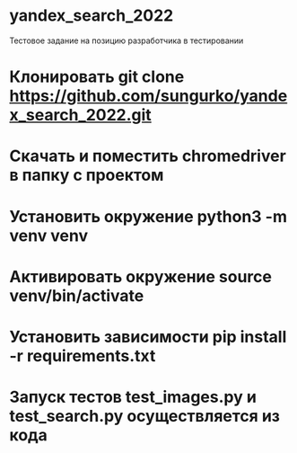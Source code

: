 # yandex_search_2022
Тестовое задание на позицию разработчика в тестировании




# Клонировать git clone https://github.com/sungurko/yandex_search_2022.git
# Скачать и поместить chromedriver в папку с проектом
# Установить окружение python3 -m venv venv
# Активировать окружение source venv/bin/activate
# Установить зависимости pip install -r requirements.txt
# Запуск тестов test_images.py и test_search.py осуществляется из кода
